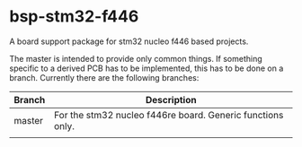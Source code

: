 # bsp-stm32-f446
A board support package for stm32 nucleo f446 based projects.

The master is intended to provide only common things. 
If something specific to a derived PCB has to be implemented, this has to be done on a branch. 
Currently there are the following branches:

| Branch        | Description |
| ------------- |-------------|
| master        | For the stm32 nucleo f446re board. Generic functions only. |
| | |